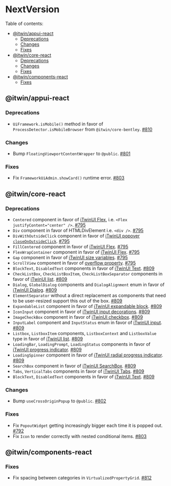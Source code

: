 # NextVersion <!-- omit from toc -->

Table of contents:

- [@itwin/appui-react](#itwinappui-react)
  - [Deprecations](#deprecations)
  - [Changes](#changes)
  - [Fixes](#fixes)
- [@itwin/core-react](#itwincore-react)
  - [Deprecations](#deprecations-1)
  - [Changes](#changes-1)
  - [Fixes](#fixes-1)
- [@itwin/components-react](#itwincomponents-react)
  - [Fixes](#fixes-2)

## @itwin/appui-react

### Deprecations

- `UiFramework.isMobile()` method in favor of `ProcessDetector.isMobileBrowser` from `@itwin/core-bentley`. [#810](https://github.com/iTwin/appui/pull/810)

### Changes

- Bump `FloatingViewportContentWrapper` to `@public`. [#801](https://github.com/iTwin/appui/pull/801)

### Fixes

- Fix `FrameworkUiAdmin.showCard()` runtime error. [#803](https://github.com/iTwin/appui/pull/803)

## @itwin/core-react

### Deprecations

- `Centered` component in favor of [iTwinUI Flex](https://itwinui.bentley.com/docs/flex), i.e. `<Flex justifyContent="center" />`. [#795](https://github.com/iTwin/appui/pull/795)
- `Div` component in favor of HTMLDivElement i.e. `<div />`. [#795](https://github.com/iTwin/appui/pull/795)
- `DivWithOutsideClick` component in favor of [iTwinUI popover `closeOnOutsideClick`](https://itwinui.bentley.com/docs/popover). [#795](https://github.com/iTwin/appui/pull/795)
- `FillCentered` component in favor of [iTwinUI Flex](https://itwinui.bentley.com/docs/flex). [#795](https://github.com/iTwin/appui/pull/795)
- `FlexWrapContainer` component in favor of [iTwinUI Flex](https://itwinui.bentley.com/docs/flex). [#795](https://github.com/iTwin/appui/pull/795)
- `Gap` component in favor of [iTwinUI size variables](https://itwinui.bentley.com/docs/variables#size). [#795](https://github.com/iTwin/appui/pull/795)
- `ScrollView` component in favor of [overflow property](https://developer.mozilla.org/en-US/docs/Web/CSS/overflow). [#795](https://github.com/iTwin/appui/pull/795)
- `BlockText`, `DisabledText` components in favor of [iTwinUI Text](https://itwinui.bentley.com/docs/typography#text). [#809](https://github.com/iTwin/appui/pull/809)
- `CheckListBox`, `CheckListBoxItem`, `CheckListBoxSeparator` components in favor of [iTwinUI list](https://itwinui.bentley.com/docs/list). [#809](https://github.com/iTwin/appui/pull/809)
- `Dialog`, `GlobalDialog` components and `DialogAlignment` enum in favor of [iTwinUI Dialog](https://itwinui.bentley.com/docs/dialog). [#809](https://github.com/iTwin/appui/pull/809)
- `ElementSeparator` without a direct replacement as components that need to be user-resized support this out of the box. [#809](https://github.com/iTwin/appui/pull/809)
- `ExpandableList` component in favor of [iTwinUI expandable block](https://itwinui.bentley.com/docs/expandableblock). [#809](https://github.com/iTwin/appui/pull/809)
- `IconInput` component in favor of [iTwinUI input decorations](https://itwinui.bentley.com/docs/inputwithdecorations). [#809](https://github.com/iTwin/appui/pull/809)
- `ImageCheckBox` component in favor of [iTwinUI checkbox](https://itwinui.bentley.com/docs/checkbox). [#809](https://github.com/iTwin/appui/pull/809)
- `InputLabel` component and `InputStatus` enum in favor of [iTwinUI input](https://itwinui.bentley.com/docs/input). [#809](https://github.com/iTwin/appui/pull/809)
- `Listbox`, `ListboxItem` components, `ListboxContext` and `ListboxValue` type in favor of [iTwinUI list](https://itwinui.bentley.com/docs/list). [#809](https://github.com/iTwin/appui/pull/809)
- `LoadingBar`, `LoadingPrompt`, `LoadingStatus` components in favor of [iTwinUI progress indicator](https://itwinui.bentley.com/docs/progressindicator). [#809](https://github.com/iTwin/appui/pull/809)
- `LoadingSpinner` component in favor of [iTwinUI radial progress indicator](https://itwinui.bentley.com/docs/progressindicator#progress-radial). [#809](https://github.com/iTwin/appui/pull/809)
- `SearchBox` component in favor of [iTwinUI SearchBox](https://itwinui.bentley.com/docs/searchbox). [#809](https://github.com/iTwin/appui/pull/809)
- `Tabs`, `VerticalTabs` components in favor of [iTwinUI Tabs](https://itwinui.bentley.com/docs/tabs). [#809](https://github.com/iTwin/appui/pull/809)
- `BlockText`, `DisabledText` components in favor of [iTwinUI Text](https://itwinui.bentley.com/docs/typography#text). [#809](https://github.com/iTwin/appui/pull/809)

### Changes

- Bump `useCrossOriginPopup` to `@public`. [#802](https://github.com/iTwin/appui/pull/802)

### Fixes

- Fix `PopoutWidget` getting increasingly bigger each time it is popped out. [#792](https://github.com/iTwin/appui/pull/792)
- Fix `Icon` to render correctly with nested conditional items. [#803](https://github.com/iTwin/appui/pull/803)

## @itwin/components-react

### Fixes

- Fix spacing between categories in `VirtualizedPropertyGrid`. [#812](https://github.com/iTwin/appui/pull/812)